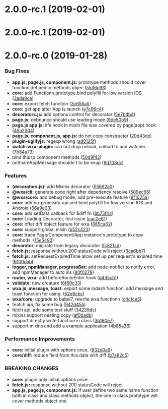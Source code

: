 <a name="2.0.0-rc.1"></a>
# 2.0.0-rc.1 (2019-02-01)



<a name="2.0.0-rc.1"></a>
# 2.0.0-rc.1 (2019-02-01)



<a name="2.0.0-rc.0"></a>
# 2.0.0-rc.0 (2019-01-28)


### Bug Fixes

* **app.js, page.js, component.js:** prototype methods should cover function defined in methods objec ([5536c93](https://github.com/wxajs/wxa/commit/5536c93))
* **core:** add Functionn.prototype.bind polyfill for low version IOS ([3ada9ce](https://github.com/wxajs/wxa/commit/3ada9ce))
* **core:** export fetch function ([3c656a5](https://github.com/wxajs/wxa/commit/3c656a5))
* **core:** get app after App is launch ([e7e06c4](https://github.com/wxajs/wxa/commit/e7e06c4))
* **decorators.js:** add options control for decorator ([5e7bdb4](https://github.com/wxajs/wxa/commit/5e7bdb4))
* **page.js:** debounce should use leading mode ([9de50b9](https://github.com/wxajs/wxa/commit/9de50b9))
* **page.js app.js:** life hook in mixin file  was covered by page(app) hook ([49a2304](https://github.com/wxajs/wxa/commit/49a2304))
* **page.js, component.js, app.js:** do not copy constructor ([20d43de](https://github.com/wxajs/wxa/commit/20d43de))
* **plugin-uglifyjs:** regexp wrong ([ad0125f](https://github.com/wxajs/wxa/commit/ad0125f))
* **watch-wxa-plugin:** can not drop onload, unload fn and watcher. ([7b84a73](https://github.com/wxajs/wxa/commit/7b84a73))
* bind this to component methods ([50d9f42](https://github.com/wxajs/wxa/commit/50d9f42))
* onShareAppMessage shouldn't to be wrap ([9d708dc](https://github.com/wxajs/wxa/commit/9d708dc))


### Features

* **(decorators.js):** add Mixins decorator ([55692a0](https://github.com/wxajs/wxa/commit/55692a0))
* **@wxa/cli:** generate code right after depedency resolve ([509ec66](https://github.com/wxajs/wxa/commit/509ec66))
* **@wxa/core:** add debug mode, add pre-execute feature ([8f1025a](https://github.com/wxajs/wxa/commit/8f1025a))
* **core:** add no-promisify-api and bind polyfill for low version IOS and Android ([66a9e03](https://github.com/wxajs/wxa/commit/66a9e03))
* **core:** add setData callback for $diff fn ([8b75f44](https://github.com/wxajs/wxa/commit/8b75f44))
* **core:** Loading Decorator, test issue ([cac2e61](https://github.com/wxajs/wxa/commit/cac2e61))
* **core:** offer diff object feature for wxa ([885ca62](https://github.com/wxajs/wxa/commit/885ca62))
* **core:** support global mixin ([b52c423](https://github.com/wxajs/wxa/commit/b52c423))
* **core:** trace Page/Component/App instance's prototype to copy methods. ([15e5492](https://github.com/wxajs/wxa/commit/15e5492))
* **decorator:** migirate from legacy decorator ([fc821ad](https://github.com/wxajs/wxa/commit/fc821ad))
* **fetch.js:** response without 200 statusCode will reject ([6ca6bb7](https://github.com/wxajs/wxa/commit/6ca6bb7))
* **fetch.js:** setRequestExpiredTime allow set up per request's expired time ([6100dab](https://github.com/wxajs/wxa/commit/6100dab))
* **logger, npmManager, progressBar:** add node-notifier to notify error, add npmManager to auto ins ([80f0279](https://github.com/wxajs/wxa/commit/80f0279))
* **router, wxa:** add beforeRouteEnter hook ([d435cb1](https://github.com/wxajs/wxa/commit/d435cb1))
* **validate:** new creature ([6f69c33](https://github.com/wxajs/wxa/commit/6f69c33))
* **wxa.js, message, toast:** export some lodash function, add message and toast function for using. ([52e6cbc](https://github.com/wxajs/wxa/commit/52e6cbc))
* **wxa/core:** upgrade to babel7, rewrite wxa functionn ([c4cfce5](https://github.com/wxajs/wxa/commit/c4cfce5))
* featch api, fix some bug ([942d45b](https://github.com/wxajs/wxa/commit/942d45b))
* fetch api, add some test stuff ([34239dc](https://github.com/wxajs/wxa/commit/34239dc))
* mixins support nesting copy ([af0badb](https://github.com/wxajs/wxa/commit/af0badb))
* support directly write function in class ([3b160e7](https://github.com/wxajs/wxa/commit/3b160e7))
* support mixins and add a example application ([4b85a36](https://github.com/wxajs/wxa/commit/4b85a36))


### Performance Improvements

* **core:** initial plugin with options once. ([932d0a9](https://github.com/wxajs/wxa/commit/932d0a9))
* **core/diff:** reduce field from this.data with diff ([b7a82c5](https://github.com/wxajs/wxa/commit/b7a82c5))


### BREAKING CHANGES

* **core:** plugin only initial options once.
* **fetch.js:** response without 200 statusCode will reject
* **app.js, page.js, component.js:** if user define two same name function both in class and class.methods object, the
one in class prototype will cover methods object one.



